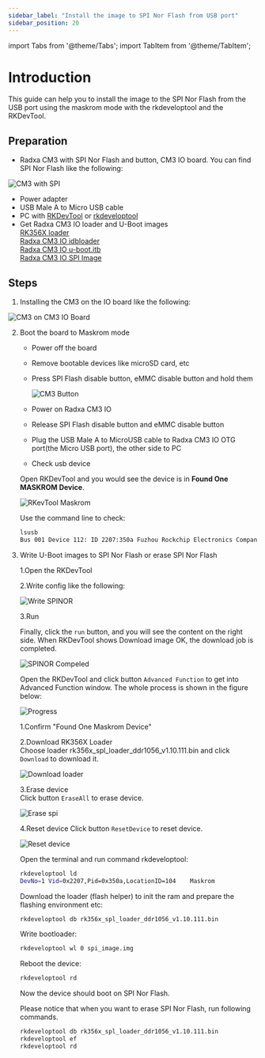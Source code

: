 ```yaml
---
sidebar_label: "Install the image to SPI Nor Flash from USB port"
sidebar_position: 20
---
```


import Tabs from '@theme/Tabs';
import TabItem from '@theme/TabItem';

# Introduction

This guide can help you to install the image to the SPI Nor Flash from the USB port using the maskrom mode with the rkdeveloptool and the RKDevTool.

## Preparation

- Radxa CM3 with SPI Nor Flash and button, CM3 IO board. You can find SPI Nor Flash like the following:

![CM3 with SPI](/img/cm3/cm3-with-spi.webp)

- Power adapter
- USB Male A to Micro USB cable
- PC with [RKDevTool](/general-tutorial/rksdk/RKDevTool) or [rkdeveloptool](/general-tutorial/rksdk/rkdeveloptool)
- Get Radxa CM3 IO loader and U-Boot images  
  [RK356X loader](https://dl.radxa.com/rock3/images/loader/radxa-cm3-io/rk356x_spl_loader_ddr1056_v1.10.111.bin)  
  [Radxa CM3 IO idbloader](https://dl.radxa.com/rock3/images/loader/radxa-cm3-io/radxa-cm3-io-idbloader-g8684d740b9f.img)   
  [Radxa CM3 IO u-boot.itb](https://dl.radxa.com/rock3/images/loader/radxa-cm3-io/radxa-cm3-io-u-boot-g8684d740b9f.itb)  
  [Radxa CM3 IO SPI Image](https://dl.radxa.com/rock3/images/loader/radxa-cm3-io/radxa-cm3-io-spi-image-g8684d740b9f.img.gz)  

## Steps

1. Installing the CM3 on the IO board like the following:

![CM3 on CM3 IO Board](/img/cm3/cm3-with-io.webp)

2. Boot the board to Maskrom mode
   - Power off the board
   - Remove bootable devices like microSD card, etc
   - Press SPI Flash disable button, eMMC disable button and hold them

     ![CM3 Button](/img/cm3/cm3-button.webp)

   - Power on Radxa CM3 IO
   - Release SPI Flash disable button and eMMC disable button
   - Plug the USB Male A to MicroUSB cable to Radxa CM3 IO OTG port(the Micro USB port), the other side to PC
   - Check usb device

   <Tabs>
    <TabItem value="windows" label="Windows">

    Open RKDevTool and you would see the device is in **Found One MASKROM Device**.

    ![RKevTool Maskrom](/img/configuration/rkdevtool-maskrom.webp)

    </TabItem>
    <TabItem value="linux_mac" label="Linux/MacOS">

    Use the command line to check:

    ```bash
    lsusb
    Bus 001 Device 112: ID 2207:350a Fuzhou Rockchip Electronics Company # output like this
    ```

    </TabItem>
   </Tabs>

3. Write U-Boot images to SPI Nor Flash or erase SPI Nor Flash

   <Tabs>
    <TabItem value="windows" label="Windows PC">
    <Tabs>
    <TabItem value="write" label="Write U-Boot to SPI">

    1.Open the RKDevTool

    2.Write config like the following:

    ![Write SPINOR](/img/configuration/rkdevtool-spinor.webp)

    3.Run

    Finally, click the `run` button, and you will see the content on the right side. When RKDevTool shows Download image OK, the download job is completed.

    ![SPINOR Compeled](/img/configuration/rkdevtool-spi-complete.webp)

    </TabItem>
    <TabItem value="erase" label="Erase SPI Nor Flash">

    Open the RKDevTool and click button `Advanced Function` to get into Advanced Function window.
    The whole process is shown in the figure below:

    ![Progress](/img/configuration/rkdevtool-erase-spi.webp)

    1.Confirm "Found One Maskrom Device"

    2.Download RK356X Loader  
      Choose loader rk356x_spl_loader_ddr1056_v1.10.111.bin and click `Download` to download it.

      ![Download loader](/img/configuration/rkdevtool-download-loader.webp)

    3.Erase device  
      Click button `EraseAll` to erase device.

      ![Erase spi](/img/configuration/rkdevtool-erase-device.webp)

    4.Reset device
      Click button `ResetDevice` to reset device.

      ![Reset device](/img/configuration/rkdevtool-reset-device.webp)

    </TabItem>
    </Tabs>
    </TabItem>
    <TabItem value="linux_mac" label="Linux/MacOS PC">
    <Tabs>
    <TabItem value="write" label="Write U-Boot to SPI">

    Open the terminal and run command rkdeveloptool:

    ```bash
    rkdeveloptool ld
    DevNo=1	Vid=0x2207,Pid=0x350a,LocationID=104	Maskrom
    ```

    Download the loader (flash helper) to init the ram and prepare the flashing environment etc:

    ```bash
    rkdeveloptool db rk356x_spl_loader_ddr1056_v1.10.111.bin
    ```

    Write bootloader:

    ```bash
    rkdeveloptool wl 0 spi_image.img
    ```

    Reboot the device:

    ```bash
    rkdeveloptool rd
    ```

    Now the device should boot on SPI Nor Flash.

    </TabItem>
    <TabItem value="erase" label="Erase SPI Nor Flash">

    Please notice that when you want to erase SPI Nor Flash, run following commands.

    ```bash
    rkdeveloptool db rk356x_spl_loader_ddr1056_v1.10.111.bin
    rkdeveloptool ef
    rkdeveloptool rd
    ```

    </TabItem>
    </Tabs>
    </TabItem>
   </Tabs>